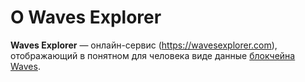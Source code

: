 # О Waves Explorer

**Waves Explorer** — онлайн-сервис (<https://wavesexplorer.com>), отображающий в понятном для человека виде данные [блокчейна Waves](/ru/blockchain/blockchain).
